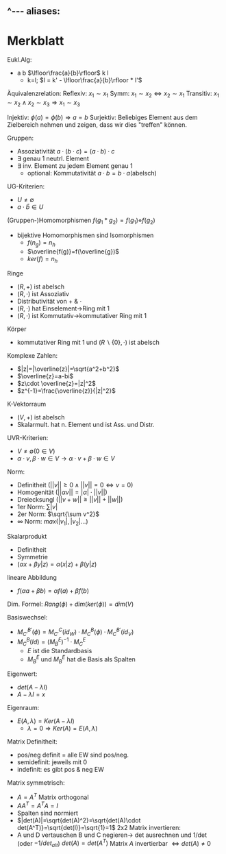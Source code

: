 ^---
aliases: 
---
# Merkblatt
Eukl.Alg:
- a b $\lfloor\frac{a}{b}\rfloor$ k l
	- k=l; $l = k' - \lfloor\frac{a}{b}\rfloor * l'$

Äquivalenzrelation:
Reflexiv: $x_1\sim x_1$
Symm: $x_1\sim x_2\Leftrightarrow x_2\sim x_1$
Transitiv: $x_1\sim x_2\land x_2\sim x_3\Rightarrow x_1\sim x_3$

Injektiv:
$\phi(a)=\phi(b)\Rightarrow a=b$
Surjektiv:
Beliebiges Element aus dem Zielbereich nehmen und zeigen, dass wir dies "treffen" können.

Gruppen:
- Assoziativität $a\cdot (b\cdot c)=(a\cdot b)\cdot c$
- $\exists$ genau 1 neutrl. Element
- $\exists$ inv. Element zu jedem Element genau 1
	- optional: Kommutativität $a\cdot b=b\cdot a$(abelsch)

UG-Kriterien:
- $U\neq\emptyset$
- $a\cdot \bar{b}\in U$

(Gruppen-)Homomorphismen
$f(g_1*g_2)=f(g_1)\diamond f(g_2)$
- bijektive Homomorphismen sind Isomorphismen
	- $f(n_g)=n_h$
	- $\overline{f(g)}=f(\overline{g})$
	- $ker(f)=n_h$

Ringe
- $(R,+)$ ist abelsch
- $(R,\cdot)$ ist Assoziativ
- Distributivität von $+\ \&\ \cdot$
- $(R,\cdot)$ hat Einselement->Ring mit 1
- $(R,\cdot)$ ist Kommutativ->kommutativer Ring mit 1

Körper
- kommutativer Ring mit 1 und $(R\backslash\{0\},\cdot)$ ist abelsch

Komplexe Zahlen:
- $|z|=|\overline{z}|=\sqrt{a^2+b^2}$
- $\overline{z}=a-bi$
- $z\cdot \overline{z}=|z|^2$
- $z^{-1}=\frac{\overline{z}}{|z|^2}$

K-Vektorraum
- $(V,+)$ ist abelsch
- Skalarmult. hat n. Element und ist Ass. und Distr.

UVR-Kriterien:
- $V\neq\emptyset$$(0\in V)$
- $\alpha\cdot v,\beta\cdot w\in V\rightarrow \alpha\cdot v+\beta\cdot w\in V$

Norm:
- Definitheit $(||v||\geq 0 \land||v||=0\Leftrightarrow v=0)$
- Homogenität $(||\alpha v||=|\alpha|\cdot||v||)$
- Dreiecksungl $(||v+w||\geq ||v||+||w||)$
- 1er Norm: $\sum |v|$
- 2er Norm: $\sqrt{\sum v^2}$
- $\infty$ Norm: $max(|v_1|,|v_2|...)$

Skalarprodukt
- Definitheit
- Symmetrie
- $(\alpha x+\beta y|z)=\alpha(x|z)+\beta(y|z)$

lineare Abbildung
- $f(\alpha a+\beta b)=\alpha f(a)+\beta f(b)$

Dim. Formel:
$Rang(\phi)+dim(ker(\phi))=dim(V)$

Basiswechsel:
- $M^{B'}_{C'}(\phi)=M^C_{C'}(id_W)\cdot M^B_C(\phi)\cdot M^{B'}_C(id_V)$
- $M^B_C(Id)=(M^E_B)^{-1}\cdot M^E_C$
	- $E$ ist die Standardbasis
	- $M^E_B$ und $M^E_B$ hat die Basis als Spalten

Eigenwert:
- $det(A-\lambda I)$
- $A-\lambda I=x$

Eigenraum:
- $E(A,\lambda)=Ker(A-\lambda I)$
	- $\lambda=0 \Rightarrow Ker(A)=E(A,\lambda)$

Matrix Definitheit:
- pos/neg definit = alle EW sind pos/neg.
- semidefinit: jeweils mit 0
- indefinit: es gibt pos & neg EW

Matrix symmetrisch:
- $A=A^T$
Matrix orthogonal
- $AA^T=A^TA=I$  
- Spalten sind normiert
- $|det(A)|=\sqrt{det(A)^2}=\sqrt{det(A)\cdot det(A^T)}=\sqrt{det(I)}=\sqrt{1}=1$
2x2 Matrix invertieren:
- A und D vertauschen B und C negieren-> det ausrechnen und 1/det (oder $-1/det_{alt}$)
$det(A)=det(A^T)$
Matrix $A$ invertierbar $\Leftrightarrow det(A)\neq 0$
